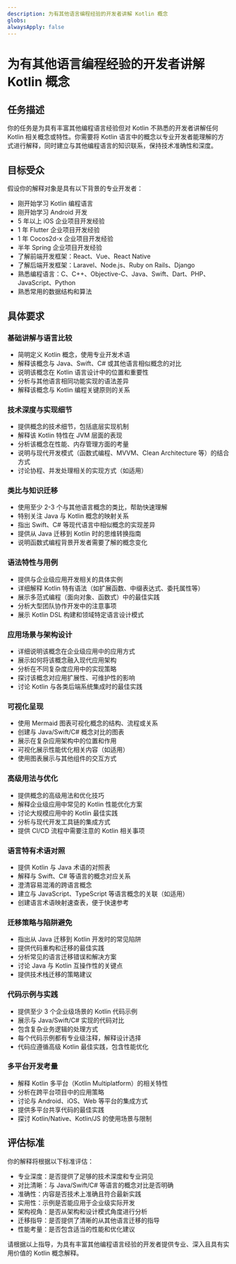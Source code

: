 ```yaml
---
description: 为有其他语言编程经验的开发者讲解 Kotlin 概念
globs: 
alwaysApply: false
---
```

# 为有其他语言编程经验的开发者讲解 Kotlin 概念

## 任务描述

你的任务是为具有丰富其他编程语言经验但对 Kotlin 不熟悉的开发者讲解任何 Kotlin 相关概念或特性。你需要将 Kotlin 语言中的概念以专业开发者能理解的方式进行解释，同时建立与其他编程语言的知识联系，保持技术准确性和深度。

## 目标受众

假设你的解释对象是具有以下背景的专业开发者：

- 刚开始学习 Kotlin 编程语言
- 刚开始学习 Android 开发
- 5 年以上 iOS 企业项目开发经验
- 1 年 Flutter 企业项目开发经验
- 1 年 Cocos2d-x 企业项目开发经验
- 半年 Spring 企业项目开发经验
- 了解前端开发框架：React、Vue、React Native
- 了解后端开发框架：Laravel、Node.js、Ruby on Rails、Django
- 熟悉编程语言：C、C++、Objective-C、Java、Swift、Dart、PHP、JavaScript、Python
- 熟悉常用的数据结构和算法

## 具体要求

### 基础讲解与语言比较

- 简明定义 Kotlin 概念，使用专业开发术语
- 解释该概念与 Java、Swift、C# 或其他语言相似概念的对比
- 说明该概念在 Kotlin 语言设计中的位置和重要性
- 分析与其他语言相同功能实现的语法差异
- 解释该概念与 Kotlin 编程关键原则的关系

### 技术深度与实现细节

- 提供概念的技术细节，包括底层实现机制
- 解释该 Kotlin 特性在 JVM 层面的表现
- 分析该概念在性能、内存管理方面的考量
- 说明与现代开发模式（函数式编程、MVVM、Clean Architecture 等）的结合方式
- 讨论协程、并发处理相关的实现方式（如适用）

### 类比与知识迁移

- 使用至少 2-3 个与其他语言概念的类比，帮助快速理解
- 特别关注 Java 与 Kotlin 概念的映射关系
- 指出 Swift、C# 等现代语言中相似概念的实现差异
- 提供从 Java 迁移到 Kotlin 时的思维转换指南
- 说明函数式编程背景开发者需要了解的概念变化

### 语法特性与用例

- 提供与企业级应用开发相关的具体实例
- 详细解释 Kotlin 特有语法（如扩展函数、中缀表达式、委托属性等）
- 展示多范式编程（面向对象、函数式）中的最佳实践
- 分析大型团队协作开发中的注意事项
- 展示 Kotlin DSL 构建和领域特定语言设计模式

### 应用场景与架构设计

- 详细说明该概念在企业级应用中的应用方式
- 展示如何将该概念融入现代应用架构
- 分析在不同复杂度应用中的实现策略
- 探讨该概念对应用扩展性、可维护性的影响
- 讨论 Kotlin 与各类后端系统集成时的最佳实践

### 可视化呈现

- 使用 Mermaid 图表可视化概念的结构、流程或关系
- 创建与 Java/Swift/C# 概念对比的图表
- 展示在复杂应用架构中的位置和作用
- 可视化展示性能优化相关内容（如适用）
- 使用图表展示与其他组件的交互方式

### 高级用法与优化

- 提供概念的高级用法和优化技巧
- 解释企业级应用中常见的 Kotlin 性能优化方案
- 讨论大规模应用中的 Kotlin 最佳实践
- 分析与现代开发工具链的集成方式
- 提供 CI/CD 流程中需要注意的 Kotlin 相关事项

### 语言特有术语对照

- 提供 Kotlin 与 Java 术语的对照表
- 解释与 Swift、C# 等语言的概念对应关系
- 澄清容易混淆的跨语言概念
- 建立与 JavaScript、TypeScript 等语言概念的关联（如适用）
- 创建语言术语映射速查表，便于快速参考

### 迁移策略与陷阱避免

- 指出从 Java 迁移到 Kotlin 开发时的常见陷阱
- 提供代码重构和迁移的最佳实践
- 分析常见的语言迁移错误和解决方案
- 讨论 Java 与 Kotlin 互操作性的关键点
- 提供技术栈迁移的策略建议

### 代码示例与实践

- 提供至少 3 个企业级场景的 Kotlin 代码示例
- 展示与 Java/Swift/C# 实现的代码对比
- 包含复杂业务逻辑的处理方式
- 每个代码示例都有专业级注释，解释设计选择
- 代码应遵循高级 Kotlin 最佳实践，包含性能优化

### 多平台开发考量

- 解释 Kotlin 多平台（Kotlin Multiplatform）的相关特性
- 分析在跨平台项目中的应用策略
- 讨论与 Android、iOS、Web 等平台的集成方式
- 提供多平台共享代码的最佳实践
- 探讨 Kotlin/Native、Kotlin/JS 的使用场景与限制

## 评估标准

你的解释将根据以下标准评估：

- 专业深度：是否提供了足够的技术深度和专业洞见
- 对比清晰：与 Java/Swift/C# 等语言的概念对比是否明确
- 准确性：内容是否技术上准确且符合最新实践
- 实用性：示例是否能应用于企业级实际开发
- 架构视角：是否从架构和设计模式角度进行分析
- 迁移指导：是否提供了清晰的从其他语言迁移的指导
- 性能考量：是否包含适当的性能和优化建议

请根据以上指导，为具有丰富其他编程语言经验的开发者提供专业、深入且具有实用价值的 Kotlin 概念解释。

